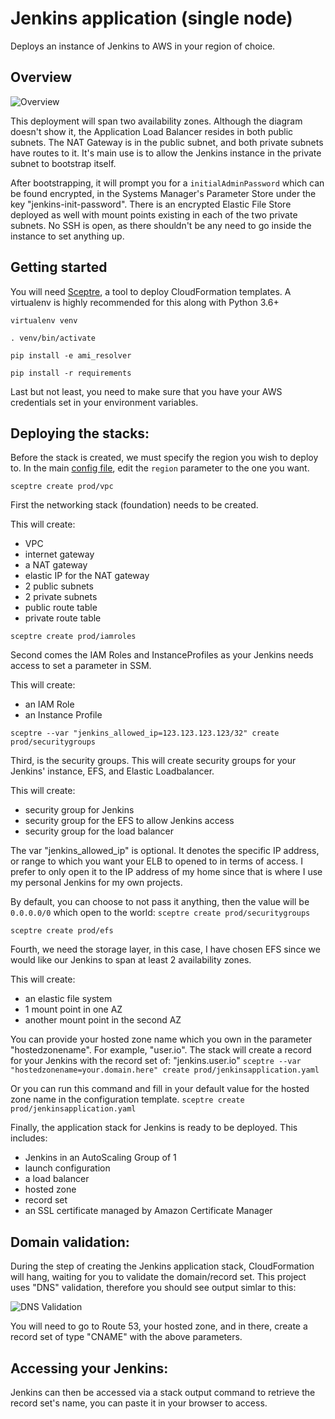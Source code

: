 # Jenkins application (single node)

Deploys an instance of Jenkins to AWS in your region of choice.

## Overview
![Overview](https://github.com/esn89/cfn-jenkins/images/highleveldesign.png "Overview")

This deployment will span two availability zones.  Although the diagram doesn't show it, the Application Load Balancer resides in both public subnets.
The NAT Gateway is in the public subnet, and both private subnets have routes to it.  It's main use is to allow the Jenkins instance in the private subnet
to bootstrap itself.

After bootstrapping, it will prompt you for a `initialAdminPassword` which can be found encrypted, in the Systems Manager's Parameter Store under the key "jenkins-init-password".
There is an encrypted Elastic File Store deployed as well with mount points existing in each of the two private subnets.
No SSH is open, as there shouldn't be any need to go inside the instance to set anything up.

## Getting started

You will need [Sceptre](https://github.com/Sceptre/sceptre), a tool to deploy CloudFormation templates.  A virtualenv is highly recommended for this along with Python 3.6+

`virtualenv venv`

`. venv/bin/activate`

`pip install -e ami_resolver`

`pip install -r requirements`

Last but not least, you need to make sure that you have your AWS credentials set in your environment variables.

## Deploying the stacks:

Before the stack is created, we must specify the region you wish to deploy to.
In the main [config file](config/config.yaml), edit the `region` parameter to the one you want.

`sceptre create prod/vpc`

First the networking stack (foundation) needs to be created.

This will create:
- VPC
- internet gateway
- a NAT gateway
- elastic IP for the NAT gateway
- 2 public subnets
- 2 private subnets
- public route table
- private route table


`sceptre create prod/iamroles`

Second comes the IAM Roles and InstanceProfiles as your Jenkins needs access to
set a parameter in SSM.

This will create:
- an IAM Role
- an Instance Profile


`sceptre --var "jenkins_allowed_ip=123.123.123.123/32" create prod/securitygroups`

Third, is the security groups.  This will create security groups for your Jenkins' instance, EFS, and Elastic Loadbalancer.

This will create:
- security group for Jenkins
- security group for the EFS to allow Jenkins access
- security group for the load balancer


The var "jenkins_allowed_ip" is optional.  It denotes the specific IP address, or range to which you want
your ELB to opened to in terms of access.  I prefer to only open it to the IP address of my home since that
is where I use my personal Jenkins for my own projects.

By default, you can choose to not pass it anything, then the value will be `0.0.0.0/0` which open to the world:
`sceptre create prod/securitygroups`


`sceptre create prod/efs`

Fourth, we need the storage layer, in this case, I have chosen EFS since we would like our Jenkins to span at least 2 availability zones.

This will create:
- an elastic file system
- 1 mount point in one AZ
- another mount point in the second AZ


You can provide your hosted zone name which you own in the parameter "hostedzonename".
For example, "user.io".  The stack will create a record for your Jenkins with the record set of: "jenkins.user.io"
`sceptre --var "hostedzonename=your.domain.here" create prod/jenkinsapplication.yaml`

Or you can run this command and fill in your default value for the hosted zone name in the configuration template.
`sceptre create prod/jenkinsapplication.yaml`

Finally, the application stack for Jenkins is ready to be deployed.  This includes:

- Jenkins in an AutoScaling Group of 1
- launch configuration
- a load balancer
- hosted zone
- record set
- an SSL certificate managed by Amazon Certificate Manager


## Domain validation:

During the step of creating the Jenkins application stack, CloudFormation will hang, waiting for you to validate the domain/record set.
This project uses "DNS" validation, therefore you should see output simlar to this:

![DNS Validation](https://github.com/esn89/cfn-jenkins/images/dnsvalidation.png "DNS Validation")

You will need to go to Route 53, your hosted zone, and in there, create a record set of type "CNAME" with the above parameters.



## Accessing your Jenkins:

Jenkins can then be accessed via a stack output command to retrieve the record set's name, you can paste it in your browser to access.

